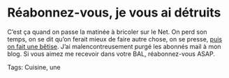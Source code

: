 # Réabonnez-vous, je vous ai détruits

C’est ça quand on passe la matinée à bricoler sur le Net. On perd son temps, on se dit qu’on ferait mieux de faire autre chose, on se presse, [puis on fait une bêtise](http://blog.tcrouzet.com/2014/01/21/astuce-blog-evaluer-la-popularite-geek/). J’ai malencontreusement purgé les abonnés mail à mon blog. Si vous aimez me recevoir dans votre BAL, réabonnez-vous ASAP.<span id="more-34226"></span>

Tags: Cuisine, une